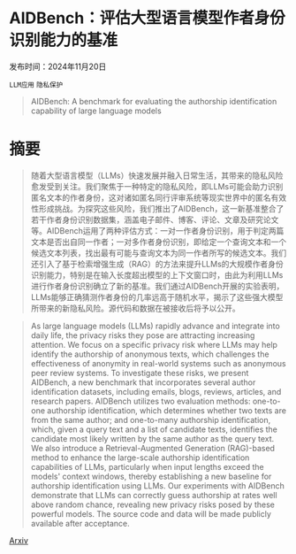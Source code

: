 # AIDBench：评估大型语言模型作者身份识别能力的基准

发布时间：2024年11月20日

`LLM应用` `隐私保护`

> AIDBench: A benchmark for evaluating the authorship identification capability of large language models

# 摘要

> 随着大型语言模型（LLMs）快速发展并融入日常生活，其带来的隐私风险愈发受到关注。我们聚焦于一种特定的隐私风险，即LLMs可能会助力识别匿名文本的作者身份，这对诸如匿名同行评审系统等现实世界中的匿名有效性形成挑战。为探究这些风险，我们推出了AIDBench，这一新基准整合了若干作者身份识别数据集，涵盖电子邮件、博客、评论、文章及研究论文等。AIDBench运用了两种评估方式：一对一作者身份识别，用于判定两篇文本是否出自同一作者；一对多作者身份识别，即给定一个查询文本和一个候选文本列表，找出最有可能与查询文本为同一作者所写的候选文本。我们还引入了基于检索增强生成（RAG）的方法来提升LLMs的大规模作者身份识别能力，特别是在输入长度超出模型的上下文窗口时，由此为利用LLMs进行作者身份识别确立了新的基准。我们通过AIDBench开展的实验表明，LLMs能够正确猜测作者身份的几率远高于随机水平，揭示了这些强大模型所带来的新隐私风险。源代码和数据在被接收后将予以公开。

> As large language models (LLMs) rapidly advance and integrate into daily life, the privacy risks they pose are attracting increasing attention. We focus on a specific privacy risk where LLMs may help identify the authorship of anonymous texts, which challenges the effectiveness of anonymity in real-world systems such as anonymous peer review systems. To investigate these risks, we present AIDBench, a new benchmark that incorporates several author identification datasets, including emails, blogs, reviews, articles, and research papers. AIDBench utilizes two evaluation methods: one-to-one authorship identification, which determines whether two texts are from the same author; and one-to-many authorship identification, which, given a query text and a list of candidate texts, identifies the candidate most likely written by the same author as the query text. We also introduce a Retrieval-Augmented Generation (RAG)-based method to enhance the large-scale authorship identification capabilities of LLMs, particularly when input lengths exceed the models' context windows, thereby establishing a new baseline for authorship identification using LLMs. Our experiments with AIDBench demonstrate that LLMs can correctly guess authorship at rates well above random chance, revealing new privacy risks posed by these powerful models. The source code and data will be made publicly available after acceptance.

[Arxiv](https://arxiv.org/abs/2411.13226)